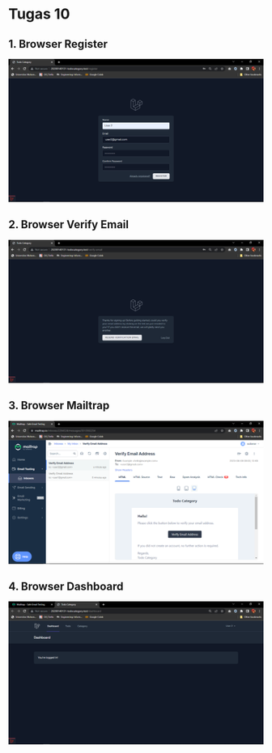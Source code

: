 # Tugas 10

## 1. Browser Register
![Alt text](screenshot/tugas10/BrowserRegister.png)
## 2. Browser Verify Email
![Alt text](screenshot/tugas10/BrowserVerifyEmail.png)
## 3. Browser Mailtrap
![Alt text](screenshot/tugas10/BrowserMailtrap.png)
## 4. Browser Dashboard
![Alt text](screenshot/tugas10/BrowserDashboard.png)

